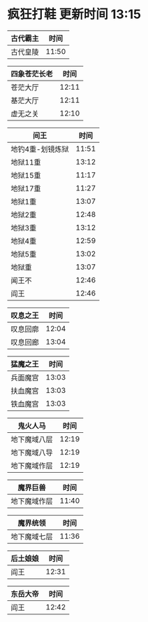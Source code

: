 # 疯狂打鞋 更新时间 13:15

| 古代霸主   | 时间    |
|--------|-------|
| 古代皇陵 | 11:50 |

| 四象苍茫长老   | 时间    |
|--------|-------|
| 苍茫大厅 | 12:11 |
| 基茫大厅 | 12:11 |
| 虚无之关 | 12:10 |

| 间王   | 时间    |
|--------|-------|
| 地钓4重-划镜炼狱 | 11:51 |
| 地狱11重 | 13:12 |
| 地狱15重 | 11:17 |
| 地狱17重 | 11:27 |
| 地狱1重 | 13:07 |
| 地狱2重 | 12:48 |
| 地狱3重 | 13:12 |
| 地狱4重 | 12:59 |
| 地狱5重 | 13:02 |
| 地狱重 | 13:07 |
| 闻王不 | 12:46 |
| 阎王 | 12:46 |

| 叹息之王   | 时间    |
|--------|-------|
| 叹息回廓 | 12:04 |
| 叹息回廊 | 13:04 |

| 猛魔之王   | 时间    |
|--------|-------|
| 兵面魔宫 | 13:03 |
| 扶血魔宫 | 13:03 |
| 铁血魔宫 | 13:03 |

| 鬼火人马   | 时间    |
|--------|-------|
| 地下魔域八层 | 12:19 |
| 地下魔域八导 | 12:19 |
| 地下魔域作层 | 12:19 |

| 魔界巨兽   | 时间    |
|--------|-------|
| 地下魔域作层 | 11:40 |

| 魔界统领   | 时间    |
|--------|-------|
| 地下魔域七层 | 11:36 |

| 后土娘娘   | 时间    |
|--------|-------|
| 阎王 | 12:31 |

| 东岳大帝   | 时间    |
|--------|-------|
| 阎王 | 12:42 |